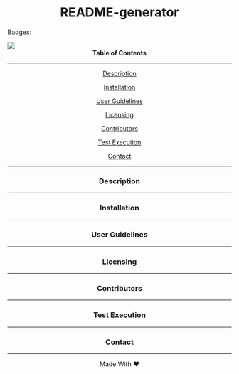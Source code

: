 <div align='center'>
<h1><strong>README-generator</strong></h1>
</div>
 
<div float='right'>
<p class='color'>Badges: </p> 
<img src='https://img.shields.io/badge/license-MIT-blue'>
</div>
  
<div align='center'>
<strong>Table of Contents</strong>  
<hr>
  <p><a href='#desc'>Description</a></p>
  <p><a href='#install'>Installation</a></p>
  <p><a href='#user'>User Guidelines</a></p>
  <p><a href='#license'>Licensing</a></p>
  <p><a href='#contribute'>Contributors</a></p>
  <p><a href='#test'>Test Execution</a></p>
  <p><a href='#contact'>Contact</a></p>

<hr>
</div>

<div align='center'>
  <h3><a id='desc'>Description</a></h3>
</div>

<hr>

<div align='center'>
  <h3><a id='install'>Installation</a></h3>
</div>

<hr>

<div align='center'>
  <h3><a id='user'>User Guidelines</a></h3>
</div>

<hr>

<div align='center'>
  <h3><a id='license'>Licensing</a></h3>
</div>

<hr>

<div align='center'>
  <h3><a id='contribute'>Contributors</a></h3>
</div>

<hr>

<div align='center'>
  <h3><a id='test'>Test Execution</a></h3>
</div>

<hr>

<div align='center'>
  <h3><a id='contact'>Contact</a></h3>
</div>

<hr>

<div align="center">Made With ❤️</div>
